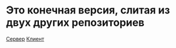 # Это конечная версия, слитая из двух других репозиториев
[Сервер](https://github.com/Bogdan-67/server-volleyball)
[Клиент](https://github.com/RaKeD1/sport-app)
